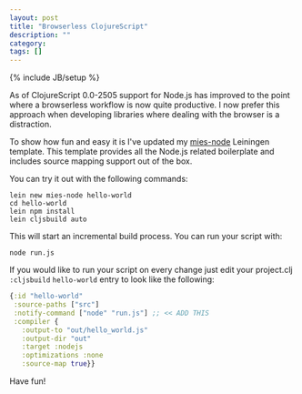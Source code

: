 ```yaml
---
layout: post
title: "Browserless ClojureScript"
description: ""
category: 
tags: []
---
```

{% include JB/setup %}

As of ClojureScript 0.0-2505 support for Node.js has improved to the
point where a browserless workflow is now quite productive. I now
prefer this approach when developing libraries where dealing with the
browser is a distraction. 

To show how fun and easy it is I've updated my
[mies-node](https://github.com/swannodette/mies-node-template)
Leiningen template. This template provides all the Node.js related
boilerplate and includes source mapping support out of the box.

You can try it out with the following commands:

```
lein new mies-node hello-world
cd hello-world
lein npm install
lein cljsbuild auto
```

This will start an incremental build process. You can run your
script with:

```
node run.js
```

If you would like to run your script on every change just edit your
project.clj `:cljsbuild` `hello-world` entry to look like the
following:

```clojure
{:id "hello-world"
 :source-paths ["src"]
 :notify-command ["node" "run.js"] ;; << ADD THIS
 :compiler {
   :output-to "out/hello_world.js"
   :output-dir "out"
   :target :nodejs
   :optimizations :none
   :source-map true}}
```

Have fun!
